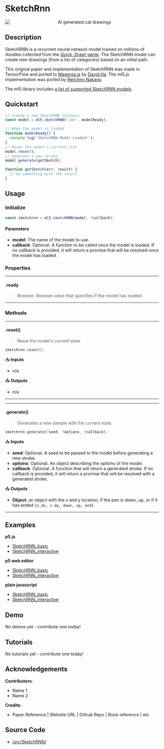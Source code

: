 # SketchRnn


<center>
    <img style="display:block; max-height:20rem" alt="AI generated cat drawings" src="_media/reference__header-sketchrnn.png">
</center>


## Description

SketchRNN is a recurrent neural network model trained on millions of doodles collected from the [Quick, Draw! game](https://quickdraw.withgoogle.com/). The SketchRNN model can create new drawings (from a list of categories) based on an initial path.

This original paper and implementation of SketchRNN was made in TensorFlow and ported to [Magenta.js](https://magenta.tensorflow.org/get-started/#magenta-js) by [David Ha](https://twitter.com/hardmaru). The ml5.js implementation was ported by [Reiichiro Nakano](https://github.com/reiinakano).

The ml5 library includes [a list of supported SketchRNN models](https://github.com/ml5js/ml5-library/blob/master/src/SketchRNN/models.js).

## Quickstart

```js
// Create a new SketchRNN Instance
const model = ml5.sketchRNN('cat', modelReady);

// When the model is loaded
function modelReady() {
  console.log('SketchRNN Model Loaded!');
}
// Reset the model's current stat
model.reset();
// Generate a new stroke
model.generate(gotSketch);

function gotSketch(err, result) {
  // Do something with the result
}
```


## Usage

### Initialize

```js
const sketchrnn = ml5.sketchRNN(model, ?callback);
```

#### Parameters
* **model**: The name of the model to use.
* **callback**: Optional. A function to be called once the model is loaded. If no callback is provided, it will return a promise that will be resolved once the model has loaded.

### Properties

***
#### .ready
> *Boolean*. Boolean value that specifies if the model has loaded.
***


### Methods


***
#### .reset()
> Reset the model's current state

```js
sketchrnn.reset();
```

📥 **Inputs**

* n/a

📤 **Outputs**

* n/a

***



<!-- /////////////////////
FUNCTION DEFINITION START
///////////////////////// -->
***
#### .generate()
> Generates a new sample with the current state.

```js
sketchrnn.generate(?seed, ?options, ?callback);
```

📥 **Inputs**
* **seed**: Optional. A seed to be passed to the model before generating a new stroke.
* **options**: Optional. An object describing the options of the model.
* **callback**: Optional. A function that will return a generated stroke. If no callback is provided, it will return a promise that will be resolved with a generated stroke.

📤 **Outputs**

* **Object**: an object with the x and y location, if the pen is down, up, or if it has ended `{s.dx, s.dy, down, up, end}`.

***





## Examples

**p5.js**
* [SketchRNN_basic](https://github.com/ml5js/ml5-examples/tree/development/p5js/SketchRNN/SketchRNN_basic)
* [SketchRNN_interactive](https://github.com/ml5js/ml5-examples/tree/development/p5js/SketchRNN/SketchRNN_interactive)

**p5 web editor**
* [SketchRNN_basic](https://editor.p5js.org/ml5/sketches/SketchRNN_basic)
* [SketchRNN_interactive](https://editor.p5js.org/ml5/sketches/SketchRNN_interactive)

**plain javascript**
* [SketchRNN_basic](https://github.com/ml5js/ml5-examples/tree/development/javascript/SketchRNN/_basic)
* [SketchRNN_interactive](https://github.com/ml5js/ml5-examples/tree/development/javascript/SketchRNN/SketchRNN_interactive)


## Demo

No demos yet - contribute one today!

## Tutorials

No tutorials yet - contribute one today!


## Acknowledgements

**Contributors**:
  * Name 1
  * Name 2

**Credits**:
  * Paper Reference | Website URL | Github Repo | Book reference | etc



## Source Code

* [/src/SketchRNN/](https://github.com/ml5js/ml5-library/tree/development/src/SketchRNN)
